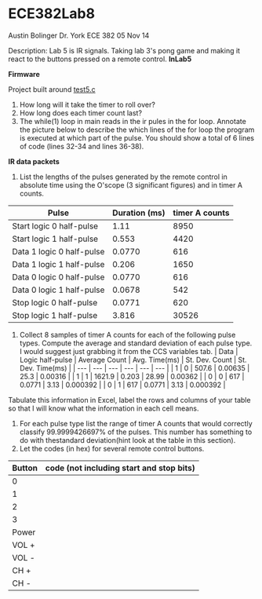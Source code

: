 ECE382Lab8
==========
Austin Bolinger
Dr. York
ECE 382
05 Nov 14

Description: Lab 5 is IR signals. Taking lab 3's pong game and making it react to the buttons pressed on a remote control.
**InLab5**

**Firmware**

Project built around [test5.c](http://ecse.bd.psu.edu/cmpen352/lab/lab5/test5.c)

1. How long will it take the timer to roll over?
2. How long does each timer count last?
3. The while(1) loop in main reads in the ir pules in the for loop. Annotate the picture below to describe the which lines of the for loop the program is executed at which part of the pulse. You should show a total of 6 lines of code (lines 32-34 and lines 36-38).

**IR data packets**

1. List the lengths of the pulses generated by the remote control in absolute time using the O'scope (3 significant figures) and in timer A counts.

| Pulse | Duration (ms) | timer A counts |
| --- | --- | --- |
| Start logic 0 half-pulse | 1.11 |  8950 |
| Start logic 1 half-pulse | 0.553  | 4420 |
| Data 1 logic 0 half-pulse | 0.0770 | 616  |
| Data 1 logic 1 half-pulse | 0.206 | 1650  |
| Data 0 logic 0 half-pulse | 0.0770 | 616 |
| Data 0 logic 1 half-pulse | 0.0678 | 542 |
| Stop logic 0 half-pulse | 0.0771 | 620 |
| Stop logic 1 half-pulse | 3.816 | 30526 |

1. Collect 8 samples of timer A counts for each of the following pulse types. Compute the average and standard deviation of each pulse type. I would suggest just grabbing it from the CCS variables tab.
| Data | Logic half-pulse | Average Count | Avg. Time(ms) | St. Dev. Count | St. Dev. Time(ms) |
| --- | --- | --- | --- | --- | --- |
| 1 | 0 | 507.6 | 0.00635 | 25.3 | 0.00316 |
| 1 | 1 | 1621.9 | 0.203 | 28.99 | 0.00362 |
| 0 | 0 | 617 | 0.0771 | 3.13 | 0.000392 |
| 0 | 1 | 617 | 0.0771 | 3.13 | 0.000392 |

Tabulate this information in Excel, label the rows and columns of your table so that I will know what the information in each cell means.

1. For each pulse type list the range of timer A counts that would correctly classify 99.9999426697% of the pulses. This number has something to do with thestandard deviation(hint look at the table in this section).
2. Let the codes (in hex) for several remote control buttons.

| Button | code (not including start and stop bits) |
| --- | --- |
| 0 |  |
| 1 |  |
| 2 |  |
| 3 |  |
| Power |  |
| VOL + |  |
| VOL - |  |
| CH + |  |
| CH - |  |
